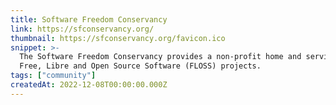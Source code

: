 ```yaml
---
title: Software Freedom Conservancy
link: https://sfconservancy.org/
thumbnail: https://sfconservancy.org/favicon.ico
snippet: >-
  The Software Freedom Conservancy provides a non-profit home and services to
  Free, Libre and Open Source Software (FLOSS) projects.
tags: ["community"]
createdAt: 2022-12-08T00:00:00.000Z
---
```

